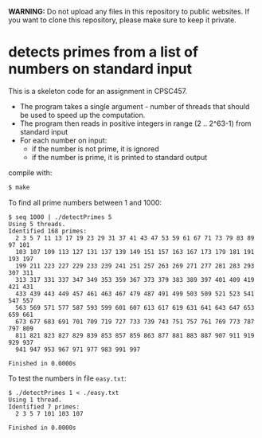 **WARNING:** Do not upload any files in this repository to public websites. If you want to clone this repository, please make sure to keep it private.

# detects primes from a list of numbers on standard input

This is a skeleton code for an assignment in CPSC457.

* The program takes a single argument - number of threads that should be used
to speed up the computation.
* The program then reads in positive integers in range (2 .. 2^63-1) from standard input
* For each number on input:
  * if the number is not prime, it is ignored
  * if the number is prime, it is printed to standard output


compile with:
```sh
$ make
```

To find all prime numbers between 1 and 1000:
```console
$ seq 1000 | ./detectPrimes 5
Using 5 threads.
Identified 168 primes:
  2 3 5 7 11 13 17 19 23 29 31 37 41 43 47 53 59 61 67 71 73 79 83 89 97 101
  103 107 109 113 127 131 137 139 149 151 157 163 167 173 179 181 191 193 197
  199 211 223 227 229 233 239 241 251 257 263 269 271 277 281 283 293 307 311
  313 317 331 337 347 349 353 359 367 373 379 383 389 397 401 409 419 421 431
  433 439 443 449 457 461 463 467 479 487 491 499 503 509 521 523 541 547 557
  563 569 571 577 587 593 599 601 607 613 617 619 631 641 643 647 653 659 661
  673 677 683 691 701 709 719 727 733 739 743 751 757 761 769 773 787 797 809
  811 821 823 827 829 839 853 857 859 863 877 881 883 887 907 911 919 929 937
  941 947 953 967 971 977 983 991 997

Finished in 0.0000s
```
To test the numbers in file `easy.txt`:
```console
$ ./detectPrimes 1 < ./easy.txt
Using 1 thread.
Identified 7 primes:
  2 3 5 7 101 103 107

Finished in 0.0000s
```


